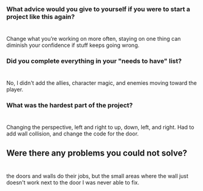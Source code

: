 ### What advice would you give to yourself if you were to start a project like this again?
#
Change what you’re working on more often, staying on one thing can diminish your confidence if stuff keeps going wrong.

### Did you complete everything in your "needs to have" list?
#
No, I didn't add the allies, character magic, and enemies moving toward the player.

### What was the hardest part of the project?
#
Changing the perspective, left and right to up, down, left, and right. Had to add wall collision, and change the code for the door.

## Were there any problems you could not solve?
#
the doors and walls do their jobs, but the small areas where the wall just doesn't work next to the door I was never able to fix.